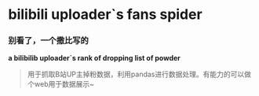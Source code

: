 # bilibili uploader`s fans spider
### 别看了，一个撒比写的
**a bilibilib uploader`s rank of dropping list of powder**
> 用于抓取B站UP主掉粉数据，利用pandas进行数据处理。有能力的可以做个web用于数据展示~
